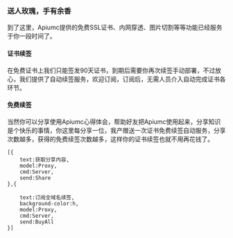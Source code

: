 

### 送人玫瑰，手有余香

到了这里，Apiumc提供的免费SSL证书、内网穿透、图片切割等等功能已经服务于你一段时间了。
#### 证书续签
在免费证书上我们只能签发90天证书，到期后需要你再次续签手动部署，不过放心，我们提供了自动续签服务，欢迎订阅，订阅后，无需人员介入自动完成证书各环节。
#### 免费续签
当然你可以分享使用Apiumc心得体会，帮助好友把Apiumc使用起来，分享知识是个快乐的事情，你这里每分享一位，我产赠送一次证书免费续签自动服务，分享次数越多，获得的免费续签次数越多，这样你的证书续签也就不用再花钱了。


``` footer
[{
    text:获取分享内容,
    model:Proxy,
    cmd:Server,
    send:Share
},{

    text:订阅全域名续签,
    background-color:h,
    model:Proxy,
    cmd:Server,
    send:BuyAll
}]
```

